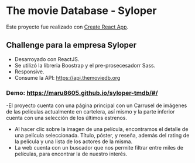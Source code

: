 # The movie Database - Syloper

Este proyecto fue realizado con  [Create React App](https://github.com/facebook/create-react-app).

## Challenge para la empresa Syloper

- Desarroyado con ReactJS.
- Se utilizó la libreria Boostrap y el pre-prosecesadorr Sass.
- Responsive.
- Consume la API: https://api.themoviedb.org

### Demo: https://maru8605.github.io/syloper-tmdb/#/

-El proyecto cuenta con una página principal con un Carrusel de imágenes de las películas actualmente en cartelera, así mismo y la parte inferior cuenta con una selección de los últimos estrenos.
- Al hacer clic sobre la imagen de una película, encontramos el detalle de una película seleccionada. Título, póster, y reseña, además del rating de la película y una lista de los actores de la misma.
- La web cuenta con un buscador que nos permite filtrar entre miles de películas, para encontrar la de nuestro interés.


